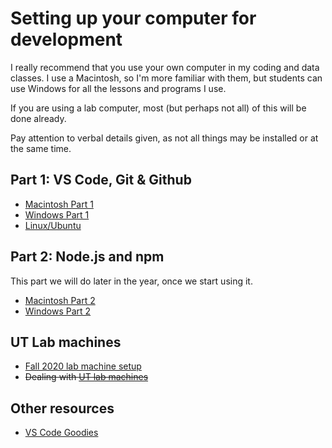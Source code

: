 # Setting up your computer for development

I really recommend that you use your own computer in my coding and data classes. I use a Macintosh, so I'm more familiar with them, but students can use Windows for all the lessons and programs I use.

If you are using a lab computer, most (but perhaps not all) of this will be done already.

Pay attention to verbal details given, as not all things may be installed or at the same time.

## Part 1: VS Code, Git & Github

- [Macintosh Part 1](macintosh-01.md)
- [Windows Part 1](windows-01.md)
- [Linux/Ubuntu](https://giphy.com/gifs/lol-laughing-muttley-3oEjHAUOqG3lSS0f1C)

## Part 2: Node.js and npm

This part we will do later in the year, once we start using it.

- [Macintosh Part 2](macintosh-02.md)
- [Windows Part 2](windows-02.md)

## UT Lab machines

- [Fall 2020 lab machine setup](ut-lab-short.md)
- ~~Dealing with [UT lab machines](ut-lab.md)~~

## Other resources

- [VS Code Goodies](vscode-goodies.md)

